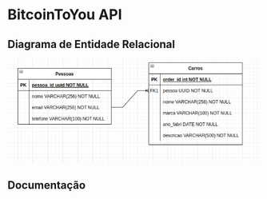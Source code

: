 # BitcoinToYou API


## Diagrama de Entidade Relacional
<img src='./der.png'/>





## Documentação 